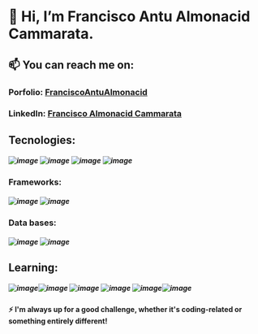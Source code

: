 # 👋 Hi, I’m Francisco Antu Almonacid Cammarata.
## 📫 You can reach me on:
###  **Porfolio:** [FranciscoAntuAlmonacid](https://franciscoantualmonacid.pythonanywhere.com/)
###  **LinkedIn:** [Francisco Almonacid Cammarata](https://www.linkedin.com/in/francisco-almonacid-cammarata543119267/)

## Tecnologies:
##### ![image](https://github.com/antudev/antudev/assets/146896279/a606eea5-8e25-4cbb-a553-abc649c696be) ![image](https://github.com/antudev/antudev/assets/146896279/4eefae9e-96d0-4d50-ba7d-83f058115e58) ![image](https://github.com/antudev/antudev/assets/146896279/5653497c-f3a3-4b50-b6e6-b0d237f39877) ![image](https://github.com/antudev/antudev/assets/146896279/5506a81c-4680-4031-9043-6a175275001f)


### Frameworks:
##### ![image](https://github.com/antudev/antudev/assets/146896279/02a642ee-d128-4190-a9e2-feb92b6e1da4) ![image](https://github.com/antudev/antudev/assets/146896279/39b985b3-980d-4ccc-ab05-1ec388d1a4ae)

### Data bases:
##### ![image](https://github.com/antudev/antudev/assets/146896279/f6b71f25-d740-47fd-a549-ad7d0fee3db9) ![image](https://github.com/antudev/antudev/assets/146896279/5d392a82-28af-45f6-a322-8f151a32d20c)

## Learning:
##### ![image](https://github.com/antudev/antudev/assets/146896279/df7fecb4-612d-4243-bb2b-d9b4a1b035bd)![image](https://github.com/antudev/antudev/assets/146896279/a3ad3211-79d9-4fe3-b98f-9b9abbd15ce1) ![image](https://github.com/antudev/antudev/assets/146896279/eefcaa1d-2041-4cbc-a536-bdf57d543379) ![image](https://github.com/antudev/antudev/assets/146896279/0ae88b79-370a-4a7b-862e-455ed14304cf) ![image](https://github.com/antudev/antudev/assets/146896279/f99423f7-7f3c-44c5-96a1-c4d44c77e1af)![image](https://github.com/antudev/antudev/assets/146896279/a19eadfd-7e6d-4e1c-94ef-138a7256d5f1)



#### ⚡ I'm always up for a good challenge, whether it's coding-related or something entirely different!

<!---
antudev/antudev is a ✨ special ✨ repository because its `README.md` (this file) appears on your GitHub profile.
You can click the Preview link to take a look at your changes.
--->

